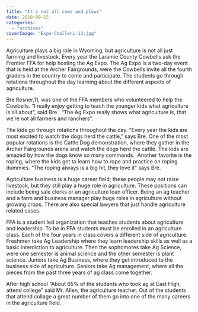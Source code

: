 ```yaml
---
title: "It's not all cows and plows"
date: 2018-09-15
categories: 
  - "archives"
coverImage: "Expo-Challeni-13.jpg"
---
```


Agriculture plays a big role in Wyoming, but agriculture is not all just farming and livestock. Every year the Laramie County Cowbells ask the Frontier FFA for help hosting the Ag Expo. The Ag Expo is a two-day event that is held at the Archer Fairgrounds, were the Cowbells invite all the fourth graders in the country to come and participate. The students go through rotations throughout the day learning about the different aspects of agriculture.

Bre Rosner,11, was one of the FFA members who volunteered to help the Cowbells. “I really enjoy getting to teach the younger kids what agriculture is all about”, said Bre.  “The Ag Expo really shows what agriculture is, that we’re not all farmers and ranchers”.

The kids go through rotations throughout the day. “Every year the kids are most excited to watch the dogs herd the cattle,” says Bre. One of the most popular rotations is the Cattle Dog demonstration, where they gather in the Archer Fairgrounds arena and watch the dogs herd the cattle. The kids are amazed by how the dogs know so many commands.  Another favorite is the roping, where the kids get to learn how to rope and practice on roping dummies. “The roping always is a big hit, they love it” says Bre.

Agriculture business is a huge career field; these people may not raise livestock, but they still play a huge role in agriculture. These positions can include being sale clerks or an agriculture loan officer. Being an ag teacher and a farm and business manager play huge roles in agriculture without growing crops. There are also special lawyers that just handle agriculture related cases.

FFA is a student led organization that teaches students about agriculture and leadership. To be in FFA students must be enrolled in an agriculture class. Each of the four years in class covers a different side of agriculture. Freshmen take Ag Leadership where they learn leadership skills as well as a basic interdiction to agriculture. Then the sophomores take Ag Science, were one semester is animal science and the other semester is plant science. Juniors take Ag Business, where they get introduced to the business side of agriculture. Seniors take Ag management, where all the pieces from the past three years of ag class come together.

After high school “About 65% of the students who took ag at East High, attend college” said Mr. Allen, the agriculture teacher. Out of the students that attend collage a great number of them go into one of the many careers in the agriculture field.
